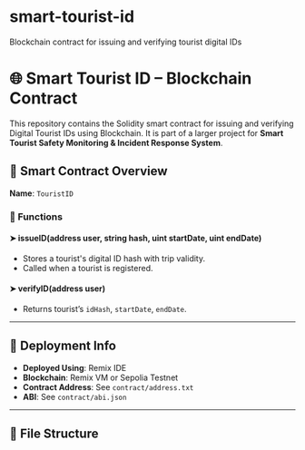 # smart-tourist-id
Blockchain contract for issuing and verifying tourist digital IDs
# 🌐 Smart Tourist ID – Blockchain Contract

This repository contains the Solidity smart contract for issuing and verifying Digital Tourist IDs using Blockchain. It is part of a larger project for **Smart Tourist Safety Monitoring & Incident Response System**.

## 📄 Smart Contract Overview

**Name**: `TouristID`

### 🔧 Functions

#### ➤ issueID(address user, string hash, uint startDate, uint endDate)
- Stores a tourist's digital ID hash with trip validity.
- Called when a tourist is registered.

#### ➤ verifyID(address user)
- Returns tourist’s `idHash`, `startDate`, `endDate`.

---

## 🧪 Deployment Info

- **Deployed Using**: Remix IDE
- **Blockchain**: Remix VM or Sepolia Testnet
- **Contract Address**: See `contract/address.txt`
- **ABI**: See `contract/abi.json`

---

## 📁 File Structure

